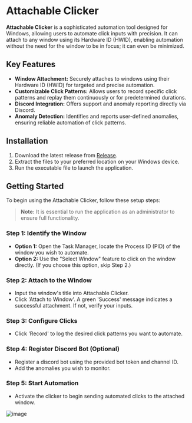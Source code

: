 # Attachable Clicker

**Attachable Clicker** is a sophisticated automation tool designed for Windows, allowing users to automate click inputs with precision. It can attach to any window using its Hardware ID (HWID), enabling automation without the need for the window to be in focus; it can even be minimized.

## Key Features

- **Window Attachment:** Securely attaches to windows using their Hardware ID (HWID) for targeted and precise automation.
- **Customizable Click Patterns:** Allows users to record specific click patterns and replay them continuously or for predetermined durations.
- **Discord Integration:** Offers support and anomaly reporting directly via Discord.
- **Anomaly Detection:** Identifies and reports user-defined anomalies, ensuring reliable automation of click patterns.

## Installation

1. Download the latest release from [Release](https://github.com/Napalys/Attachable-clicker/releases).
2. Extract the files to your preferred location on your Windows device.
3. Run the executable file to launch the application.

## Getting Started

To begin using the Attachable Clicker, follow these setup steps:

> **Note:** It is essential to run the application as an administrator to ensure full functionality.

### Step 1: Identify the Window
- **Option 1:** Open the Task Manager, locate the Process ID (PID) of the window you wish to automate.
- **Option 2:** Use the "Select Window" feature to click on the window directly. (If you choose this option, skip Step 2.)

### Step 2: Attach to the Window
- Input the window's title into Attachable Clicker.
- Click 'Attach to Window'. A green 'Success' message indicates a successful attachment. If not, verify your inputs.

### Step 3: Configure Clicks
- Click 'Record' to log the desired click patterns you want to automate.

### Step 4: Register Discord Bot (Optional)
- Register a discord bot using the provided bot token and channel ID.
- Add the anomalies you wish to monitor.

### Step 5: Start Automation
- Activate the clicker to begin sending automated clicks to the attached window.

![image](https://github.com/Napalys/Attachable-clicker/assets/11835209/1b2827c2-eb99-4150-8825-957971953884)

